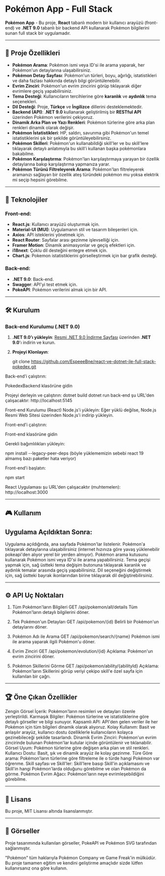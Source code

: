 # Pokémon App - Full Stack

**Pokémon App** - Bu proje, **React** tabanlı modern bir kullanıcı arayüzü (front-end) ve **.NET 9.0** tabanlı bir backend API kullanarak Pokémon bilgilerini sunan full stack bir uygulamadır.

---

## 🚀 Proje Özellikleri

- **Pokémon Arama**: Pokémon ismi veya ID'si ile arama yaparak, her Pokémon'un detaylarına ulaşabilirsiniz.
- **Pokémon Detay Sayfası**: Pokémon'un türleri, boyu, ağırlığı, istatistikleri ve daha fazlası hakkında detaylı bilgi görüntülenebilir.
- **Evrim Zinciri**: Pokémon'un evrim zincirini görüp tıklayarak diğer evrimlere geçiş yapabilirsiniz.
- **Tema Desteği**: Kullanıcıların tercihlerine göre **karanlık** ve **aydınlık** tema seçenekleri.
- **Dil Desteği**: Proje, **Türkçe** ve **İngilizce** dillerini desteklemektedir.
- **Backend (API)**: **.NET 9.0** kullanarak geliştirilmiş bir **RESTful API** üzerinden Pokémon verilerini çekiyoruz.
- **Dinamik Arka Plan ve Yazı Renkleri**: Pokémon türlerine göre arka plan renkleri dinamik olarak değişir.
- **Pokémon İstatistikleri**: HP, saldırı, savunma gibi Pokémon'un temel istatistiklerini şık bir şekilde görüntüleyebilirsiniz.
- **Pokémon Skilleri**: Pokémon'un kullanabildiği skill'ler ve bu skill'lere tıklayarak detaylı anlatımıyla bu skill'i kullanan başka pokémonlara bakabilme.
- **Pokémon Karşılaştırma**: Pokémon'ları karşılaştırmaya yarayan bir özellik detaylarına bakıp karşılaştırma yapmanıza yarar.
- **Pokémon Türünü Filtreleyerek Arama**: Pokémon'ları filtreleyerek aramanızı sağlayan bir özellik ateş türündeki pokémon mu yoksa elektrik mi seçip hepsini görebilme.
---

## 🔧 Teknolojiler

### Front-end:
- **React.js**: Kullanıcı arayüzü oluşturmak için.
- **Material-UI (MUI)**: Uygulamanın stil ve tasarım bileşenleri için.
- **Axios**: API isteklerini yönetmek için.
- **React Router**: Sayfalar arası gezinme işlevselliği için.
- **Framer Motion**: Dinamik animasyonlar ve geçiş efektleri için.
- **i18next**: Çoklu dil desteğini entegre etmek için.
- **Chart.js**: Pokemon istatistiklerini görselleştirmek için bar grafik desteği.

### Back-end:
- **.NET 9.0**: Back-end.
- **Swagger**: API'yi test etmek için.
- **PokeAPI**: Pokémon verilerini almak için bir API.

---

## 🛠️ Kurulum

### **Back-end Kurulumu (.NET 9.0)**

1. **.NET 9.0'ı yükleyin**: [Resmi .NET 9.0 İndirme Sayfası](https://dotnet.microsoft.com/download/dotnet/9.0) üzerinden **.NET 9.0**'ı indirin ve kurun.


2. **Projeyi Klonlayın**:

   git clone https://github.com/EspeeeBne/react-ve-dotnet-ile-full-stack-pokedex.git

Back-end'i çalıştırın:

PokedexBackend klasörüne gidin

Projeyi derleyin ve çalıştırın:
dotnet build
dotnet run
back-end şu URL'den çalışacaktır: http://localhost:5145

Front-end Kurulumu (React)
Node.js'i yükleyin: Eğer yüklü değilse, Node.js Resmi Web Sitesi üzerinden Node.js'i indirip yükleyin.

Front-end'i çalıştırın:

Front-end klasörüne gidin

Gerekli bağımlılıkları yükleyin:


 npm install --legacy-peer-deps   (böyle yüklememizin sebebi react 19 almamış bazı paketler hata veriyor)


Front-end'i başlatın:

npm start

React Uygulaması şu URL'den çalışacaktır (muhtemelen): http://localhost:3000

---

## 🎮 Kullanım
## Uygulama Açıldıktan Sonra:
Uygulama açıldığında, ana sayfada Pokémon'lar listelenir. Pokémon'a tıklayarak detaylarına ulaşabilirsiniz (internet hızınıza göre yavaş yüklenebilir pokeapi'den alıyor yerel bir yerden almıyor).
Pokémon arama kutusunu kullanarak Pokémon ismi veya ID'si ile arama yapabilirsiniz.
Tema geçişi yapmak için, sağ üstteki tema değişim butonuna tıklayarak karanlık ve aydınlık temalar arasında geçiş yapabilirsiniz.
Dil seçeneğini değiştirmek için, sağ üstteki bayrak ikonlarından birine tıklayarak dil değiştirebilirsiniz.

---

## ⚙️ API Uç Noktaları


1. Tüm Pokémon'ların Bilgileri
GET /api/pokemon/all/details
Tüm Pokémon'ların detaylı bilgilerini döner.

1. Tek Pokémon'un Detayları
GET /api/pokemon/{id}
Belirli bir Pokémon'un detaylarını döner.

1. Pokémon Adı ile Arama
GET /api/pokemon/search/{name}
Pokémon ismi ile arama yaparak ilgili Pokémon'u döner.


1. Evrim Zinciri
GET /api/pokemon/evolution/{id}
Açıklama: Pokémon'un evrim zincirini döner.

1. Pokémon Skillerini Görme
GET /api/pokemon/ability/{abilityId}
Açıklama: Pokémon'ların Skillerini görüp veriyi çekipo skill'e özel sayfa için kullanılan bir çağrı.

---

## 🏆 Öne Çıkan Özellikler
Zengin Görsel İçerik: Pokémon'ların resimleri ve detayları özenle yerleştirildi.
Karmaşık Bilgiler: Pokémon türlerine ve istatistiklerine göre detaylı görseller ve bilgi sunuyor.
Kapsamlı API: API'den gelen veriler ile her Pokémon için tüm bilgileri dinamik olarak alıyoruz.
Kolay Kullanım: Basit ve anlaşılır arayüz, kullanıcı dostu özelliklerle kullanıcıların kolayca gezinebileceği şekilde tasarlandı.
Dinamik Evrim Zinciri: Pokémon'un evrim zincirinde bulunan Pokémon'lar kutular içinde görüntülenir ve tıklanabilir.
Görsel Uyum: Pokémon türlerine göre değişen arka plan ve stil renkleri.
Kullanıcı Dostu: Basit, şık ve dinamik arayüz ile kolay gezinme.
Türe Göre arama: Pokémon'ların türlerine göre filtreleme ile o türde hangi Pokémon var öğrenme.
Skill sayfası ve Skill'ler: Skill'lere basıp Skill'in açıklamasını ve Skill'in hangi Pokémon'larda olduğunu görebilme ve olan Pokémon da görme.
Pokémon Evrim Ağacı: Pokémon'ların neye evrimleşebildiğini görebilme.

---

## 📄 Lisans
Bu proje, MIT Lisansı altında lisanslanmıştır.

---

## 🎨 Görseller
Proje tasarımında kullanılan görseller, PokeAPI ve Pokémon SVG tarafından sağlanmıştır.

"Pokémon" tüm haklarıyla Pokémon Company ve Game Freak'in mülküdür. Bu proje tamamen eğitim ve kendini geliştirme amaçlıdır sizde lütfen kullanırsanız ona göre kullanın.






